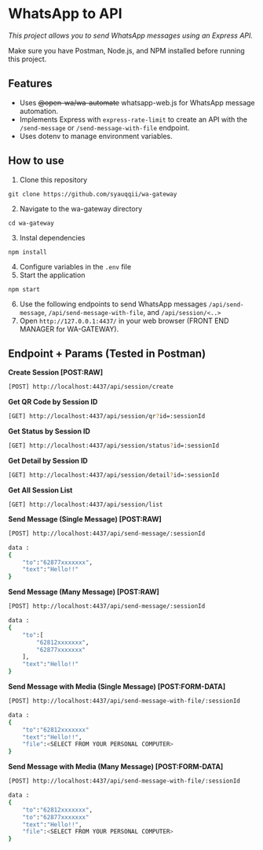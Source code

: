 # WhatsApp to API
_This project allows you to send WhatsApp messages using an Express API._  

Make sure you have Postman, Node.js, and NPM installed before running this project.  

## Features  
- Uses ~~@open-wa/wa-automate~~ whatsapp-web.js for WhatsApp message automation.  
- Implements Express with `express-rate-limit` to create an API with the `/send-message` or `/send-message-with-file` endpoint.  
- Uses dotenv to manage environment variables.

## How to use
1. Clone this repository
```
git clone https://github.com/syauqqii/wa-gateway
```
2. Navigate to the wa-gateway directory
```
cd wa-gateway
```
3. Instal dependencies
```
npm install
```
4. Configure variables in the `.env` file
5. Start the application
```
npm start
```
6. Use the following endpoints to send WhatsApp messages `/api/send-message`, `/api/send-message-with-file`, and `/api/session/<..>`
7. Open `http://127.0.0.1:4437/` in your web browser (FRONT END MANAGER for WA-GATEWAY).

## Endpoint + Params (Tested in Postman)
**Create Session [POST:RAW]**
```bash
[POST] http://localhost:4437/api/session/create
```

**Get QR Code by Session ID**
```bash
[GET] http://localhost:4437/api/session/qr?id=:sessionId
```

**Get Status by Session ID**
```bash
[GET] http://localhost:4437/api/session/status?id=:sessionId
```

**Get Detail by Session ID**
```bash
[GET] http://localhost:4437/api/session/detail?id=:sessionId
```

**Get All Session List**
```
[GET] http://localhost:4437/api/session/list
```

**Send Message (Single Message) [POST:RAW]**
```bash
[POST] http://localhost:4437/api/send-message/:sessionId

data :
{
    "to":"62877xxxxxxx",
    "text":"Hello!!"
}
```

**Send Message (Many Message) [POST:RAW]**
```bash
[POST] http://localhost:4437/api/send-message/:sessionId

data :
{
    "to":[
        "62812xxxxxxx",
        "62877xxxxxxx"
    ],
    "text":"Hello!!"
}
```

**Send Message with Media (Single Message) [POST:FORM-DATA]**
```bash
[POST] http://localhost:4437/api/send-message-with-file/:sessionId

data :
{
    "to":"62812xxxxxxx"
    "text":"Hello!!",
    "file":<SELECT FROM YOUR PERSONAL COMPUTER>
}
```

**Send Message with Media (Many Message) [POST:FORM-DATA]**
```bash
[POST] http://localhost:4437/api/send-message-with-file/:sessionId

data :
{
    "to":"62812xxxxxxx",
    "to":"62877xxxxxxx"
    "text":"Hello!!",
    "file":<SELECT FROM YOUR PERSONAL COMPUTER>
}
```